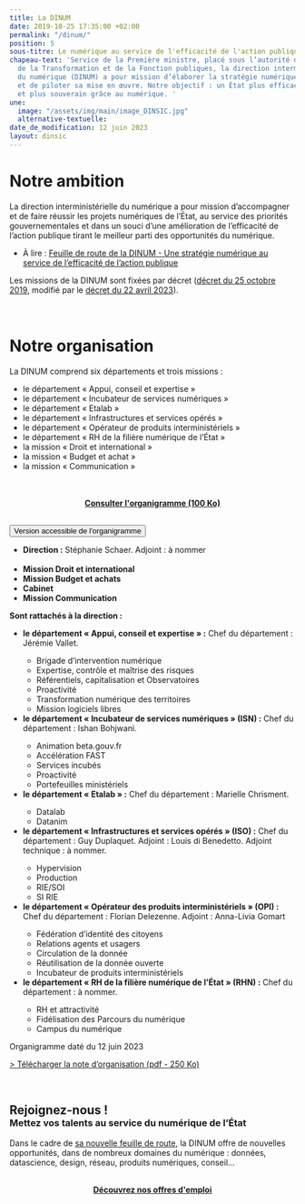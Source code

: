 ```yaml
---
title: La DINUM
date: 2019-10-25 17:35:00 +02:00
permalink: "/dinum/"
position: 5
sous-titre: Le numérique au service de l'efficacité de l'action publique
chapeau-text: 'Service de la Première ministre, placé sous l’autorité du ministre
  de la Transformation et de la Fonction publiques, la direction interministérielle
  du numérique (DINUM) a pour mission d’élaborer la stratégie numérique de l’État
  et de piloter sa mise en œuvre. Notre objectif : un État plus efficace, plus simple
  et plus souverain grâce au numérique. '
une:
  image: "/assets/img/main/image_DINSIC.jpg"
  alternative-textuelle: 
date_de_modification: 12 juin 2023
layout: dinsic
---
```


<h1 class="h2">Notre ambition</h1>
La direction interministérielle du numérique a pour mission d’accompagner et de faire réussir les projets numériques de l’État, au service des priorités gouvernementales et dans un souci d’une amélioration de l’efficacité de l’action publique tirant le meilleur parti des opportunités du numérique.

<ul><li>À lire&nbsp;: <a href="/publications/feuille-de-route-dinum/">Feuille de route de la DINUM - Une stratégie numérique au service de l’efficacité de l’action publique</a></li></ul>

Les missions de la DINUM sont fixées par décret ([décret du 25 octobre 2019](https://www.legifrance.gouv.fr/jorf/id/JORFTEXT000047478124), modifié par le [décret du 22 avril 2023](https://www.legifrance.gouv.fr/jorf/id/JORFTEXT000047478124)). 
<br>
<br>
<br>

<h1 class="h2">Notre organisation</h1>

La DINUM comprend six départements et trois missions :

<ul><li>le département « Appui, conseil et expertise&nbsp;»</li> 
<li>le département « Incubateur de services numériques&nbsp;»</li> 
<li>le département «&nbsp;Etalab&nbsp;» </li>
<li>le département « Infrastructures et services opérés »</li> 
<li>le département « Opérateur de produits interministériels »</li> 
<li>le département « RH de la filière numérique de l’État »</li> 
<li>la mission « Droit et international »</li> 
<li>la mission « Budget et achat »</li> 
<li>la mission « Communication »</li></ul>
<br>
<br>

<div align="center" style="margin-bottom: 30px"><a href="/uploads/12-06-2023-Organigramme%20DINUM-300f67.pdf" class="button"><b>Consulter l'organigramme (100 Ko)</b></a></div>

<script>
function myFunction(id) {
  let x = document.getElementById(id);
  let button = document.getElementById("accordion-button");

  if (x.className.indexOf("show") == -1) {
    x.className += " show";
    button.className += " is-active"
  } else {
    x.className = x.className.replace(" show", "");
    button.className = button.className.replace(" is-active", "");
  }
}
</script>

<div class="margin-bottom-3 accordion no-bullet" data-allow-all-closed="true">
<div class="accordion-item">
<button onclick="myFunction('organigramme')" id="accordion-button" class="accordion-title" aria-controls="organigramme" aria-expanded="false">Version accessible de l'organigramme</button>
<div class="accordion-content" id="organigramme">
<ul>
<li><b>Direction :</b> Stéphanie Schaer. Adjoint : à nommer</li>
<br><li><b>Mission Droit et international</b></li>
<li><b>Mission  Budget et achats</b></li>
<li><b>Cabinet</b></li>
<li><b>Mission Communication</b></li></ul>
<p><b>Sont rattachés à la direction&nbsp;:</b></p>
<ul><li><b>le département « Appui, conseil et expertise » :</b> Chef du département : Jérémie Vallet.</li>
  <ul>
    <li>Brigade d’intervention numérique</li>
    <li>Expertise, contrôle et maîtrise des risques</li>
    <li>Référentiels, capitalisation et Observatoires</li>
    <li>Proactivité</b></li>
    <li>Transformation numérique des territoires</li>
    <li>Mission logiciels libres</li>
  </ul>

<li><b>le département « Incubateur de services numériques » (ISN) :</b> Chef du département : Ishan Bohjwani.</li>
  <ul>
    <li>Animation beta.gouv.fr</li>
    <li>Accélération FAST</li>
    <li>Services incubés</li>
    <li>Proactivité</li>
    <li>Portefeuilles ministériels</li>
  </ul>
<li><b>le département « Etalab » :</b> Chef du département : Marielle Chrisment.</li>
  <ul>
    <li>Datalab</li>
    <li>Datanim</li>
  </ul>
<li><b>le département « Infrastructures et services opérés » (ISO) :</b> Chef du département : Guy Duplaquet. Adjoint : Louis di Benedetto. Adjoint technique : à nommer.</li>
  <ul>
    <li>Hypervision</li>
    <li>Production</li>
    <li>RIE/SOI</li>
    <li>SI RIE</li>
  </ul>
<li><b>le département « Opérateur des produits interministériels » (OPI) :</b> Chef du département : Florian Delezenne. Adjoint : Anna-Livia Gomart</li>
  <ul>
    <li>Fédération d’identité des citoyens</li>
    <li>Relations agents et usagers</li>
    <li>Circulation de la donnée</li>
    <li>Réutilisation de la donnée ouverte</li>
    <li>Incubateur de produits interministériels</li>
  </ul>
<li><b>le département « RH de la filière numérique de l’État » (RHN) :</b> Chef du département : à nommer.</li>
  <ul>
    <li>RH et attractivité</li>
    <li>Fidélisation des Parcours du numérique</li>
    <li>Campus du numérique</li>
  </ul>
</ul>
<p style="margin-top: 10px">Organigramme daté du 12 juin 2023</p>
</div>
</div>
</div>

<p><a href="/uploads/Note_organisation_DINUM.pdf">&gt; Télécharger la note d’organisation (pdf - 250 Ko)</a></p>
<br>

<div class="encadre noir" style="margin-bottom:0px">
<h2 class="h3" style="margin-bottom: 0px">Rejoignez-nous !</h2>
  <h3 class="h4" style="margin-top: 0px">Mettez vos talents au service du numérique de l’État</h3>
<p>Dans le cadre de <a href="/publications/feuille-de-route-dinum/">sa nouvelle feuille de route</a>, la DINUM offre de nouvelles opportunités, dans de nombreux domaines du numérique : données, datascience, design, réseau, produits numériques, conseil... </p><br>
<div style="margin-bottom: 30px" align="center"><a href="/rejoignez-nous/" class="button"><b>Découvrez nos offres d'emploi</b></a></div></div>